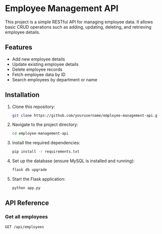 # Employee Management API

This project is a simple RESTful API for managing employee data. It allows basic CRUD operations such as adding, updating, deleting, and retrieving employee details.

## Features

- Add new employee details
- Update existing employee details
- Delete employee records
- Fetch employee data by ID
- Search employees by department or name

## Installation

1. Clone this repository:
    ```bash
    git clone https://github.com/yourusername/employee-management-api.git
    ```
2. Navigate to the project directory:
    ```bash
    cd employee-management-api
    ```
3. Install the required dependencies:
    ```bash
    pip install -r requirements.txt
    ```

4. Set up the database (ensure MySQL is installed and running):
    ```bash
    flask db upgrade
    ```

5. Start the Flask application:
    ```bash
    python app.py
    ```

## API Reference

### Get all employees

```http
GET /api/employees
